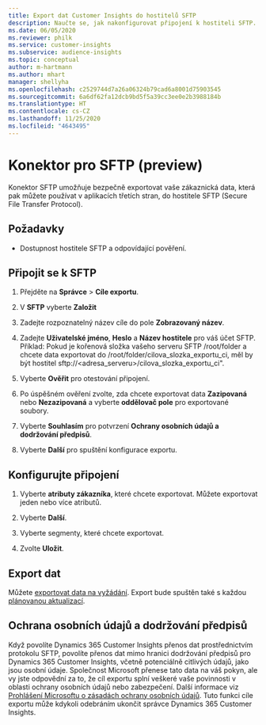```yaml
---
title: Export dat Customer Insights do hostitelů SFTP
description: Naučte se, jak nakonfigurovat připojení k hostiteli SFTP.
ms.date: 06/05/2020
ms.reviewer: philk
ms.service: customer-insights
ms.subservice: audience-insights
ms.topic: conceptual
author: m-hartmann
ms.author: mhart
manager: shellyha
ms.openlocfilehash: c2529744d7a26a06324b79cad6a8001d75903545
ms.sourcegitcommit: 6a6df62fa12dcb9bd5f5a39cc3ee0e2b3988184b
ms.translationtype: HT
ms.contentlocale: cs-CZ
ms.lasthandoff: 11/25/2020
ms.locfileid: "4643495"
---
```

# <a name="connector-for-sftp-preview"></a>Konektor pro SFTP (preview)

Konektor SFTP umožňuje bezpečně exportovat vaše zákaznická data, která pak můžete používat v aplikacích třetích stran, do hostitele SFTP (Secure File Transfer Protocol).

## <a name="prerequisites"></a>Požadavky

- Dostupnost hostitele SFTP a odpovídající pověření.

## <a name="connect-to-sftp"></a>Připojit se k SFTP

1. Přejděte na **Správce** > **Cíle exportu**.

1. V **SFTP** vyberte **Založit**

1. Zadejte rozpoznatelný název cíle do pole **Zobrazovaný název**.

1. Zadejte **Uživatelské jméno**, **Heslo** a **Název hostitele** pro váš účet SFTP. Příklad: Pokud je kořenová složka vašeho serveru SFTP /root/folder a chcete data exportovat do /root/folder/cilova_slozka_exportu_ci, měl by být hostitel sftp://<adresa_serveru>/cilova_slozka_exportu_ci".

1. Vyberte **Ověřit** pro otestování připojení.

1. Po úspěšném ověření zvolte, zda chcete exportovat data **Zazipovaná** nebo **Nezazipovaná** a vyberte **oddělovač pole** pro exportované soubory.

1. Vyberte **Souhlasím** pro potvrzení **Ochrany osobních údajů a dodržování předpisů**.

1. Vyberte **Další** pro spuštění konfigurace exportu.

## <a name="configure-the-connection"></a>Konfigurujte připojení

1. Vyberte **atributy zákazníka**, které chcete exportovat. Můžete exportovat jeden nebo více atributů.

1. Vyberte **Další**.

1. Vyberte segmenty, které chcete exportovat.

1. Zvolte **Uložit**.

## <a name="export-the-data"></a>Export dat

Můžete [exportovat data na vyžádání](export-destinations.md). Export bude spuštěn také s každou [plánovanou aktualizací](system.md#schedule-tab).

## <a name="data-privacy-and-compliance"></a>Ochrana osobních údajů a dodržování předpisů

Když povolíte Dynamics 365 Customer Insights přenos dat prostřednictvím protokolu SFTP, povolíte přenos dat mimo hranici dodržování předpisů pro Dynamics 365 Customer Insights, včetně potenciálně citlivých údajů, jako jsou osobní údaje. Společnost Microsoft přenese tato data na váš pokyn, ale vy jste odpovědní za to, že cíl exportu splní veškeré vaše povinnosti v oblasti ochrany osobních údajů nebo zabezpečení. Další informace viz [Prohlášení Microsoftu o zásadách ochrany osobních údajů](https://go.microsoft.com/fwlink/?linkid=396732).
Tuto funkci cíle exportu může kdykoli odebráním ukončit správce Dynamics 365 Customer Insights.
